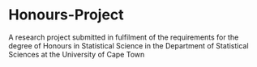 # Honours-Project
A research project submitted in fulfilment of the requirements for the degree of Honours in Statistical Science in the Department of Statistical Sciences at the University of Cape Town
